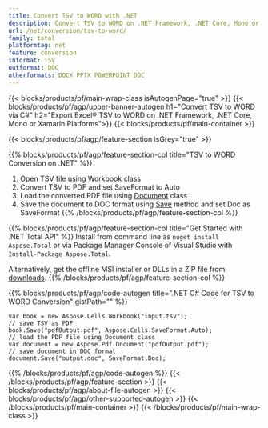 ```yaml
---
title: Convert TSV to WORD with .NET 
description: Convert TSV to WORD on .NET Framework, .NET Core, Mono or Xamarin Platforms
url: /net/conversion/tsv-to-word/
family: total
platformtag: net
feature: conversion
informat: TSV
outformat: DOC
otherformats: DOCX PPTX POWERPOINT DOC
---
```


{{< blocks/products/pf/main-wrap-class isAutogenPage="true" >}}
{{< blocks/products/pf/agp/upper-banner-autogen h1="Convert TSV to WORD via C#" h2="Export Excel&reg; TSV to WORD on .NET Framework, .NET Core, Mono or Xamarin Platforms">}}
{{< blocks/products/pf/main-container >}}



{{< blocks/products/pf/agp/feature-section isGrey="true" >}}

{{% blocks/products/pf/agp/feature-section-col title="TSV to WORD Conversion on .NET" %}}
1. Open TSV file using [Workbook](https://apireference.aspose.com/cells/net/aspose.cells/workbook) class
2. Convert TSV to PDF and set SaveFormat to Auto
3. Load the converted PDF file using [Document](https://apireference.aspose.com/pdf/net/aspose.pdf/document) class
4. Save the document to DOC format using [Save](https://apireference.aspose.com/pdf/net/aspose.pdf.document/save/methods/5) method and set Doc as SaveFormat
{{% /blocks/products/pf/agp/feature-section-col %}}

{{% blocks/products/pf/agp/feature-section-col title="Get Started with .NET Total API" %}}
Install from command line as ```nuget install Aspose.Total``` or via Package Manager Console of Visual Studio with ```Install-Package Aspose.Total```.

Alternatively, get the offline MSI installer or DLLs in a ZIP file from [downloads](https://downloads.aspose.com/total/net).
{{% /blocks/products/pf/agp/feature-section-col %}}

{{% blocks/products/pf/agp/code-autogen title=".NET C# Code for TSV to WORD Conversion" gistPath="" %}}
```cs// load the TSV file using Workbook class
var book = new Aspose.Cells.Workbook("input.tsv");
// save TSV as PDF
book.Save("pdfOutput.pdf", Aspose.Cells.SaveFormat.Auto); 
// load the PDF file using Document class
var document = new Aspose.Pdf.Document("pdfOutput.pdf");
// save document in DOC format
document.Save("output.doc", SaveFormat.Doc); 
```
{{% /blocks/products/pf/agp/code-autogen %}}
{{< /blocks/products/pf/agp/feature-section >}}
{{< blocks/products/pf/agp/about-file-autogen >}}
{{< blocks/products/pf/agp/other-supported-autogen >}}
{{< /blocks/products/pf/main-container >}}
{{< /blocks/products/pf/main-wrap-class >}}